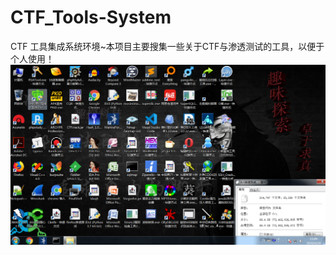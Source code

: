 # CTF_Tools-System
CTF 工具集成系统环境~本项目主要搜集一些关于CTF与渗透测试的工具，以便于个人使用！
 ![image](https://github.com/Harveysn0w/CTF_Tools-System/blob/master/CTF-Tools1.PNG)

